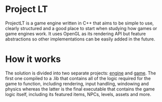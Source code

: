 # Project LT
ProjectLT is a game engine written in C++ that aims to be simple to use, clearly structured and a good place to start when studying how games or game engines work. It uses OpenGL as its rendering API but feature abstractions so other implementations can be easily added in the future.

# How it works
The solution is divided into two separate projects: [engine](engine) and [game](game). The first one compiled to a .lib that contains all of the logic required for the game to function, including rendering, input handling, windowing and physics whereas the latter is the final executable that contains the game logic itself, including its featured items, NPCs, levels, assets and more.
